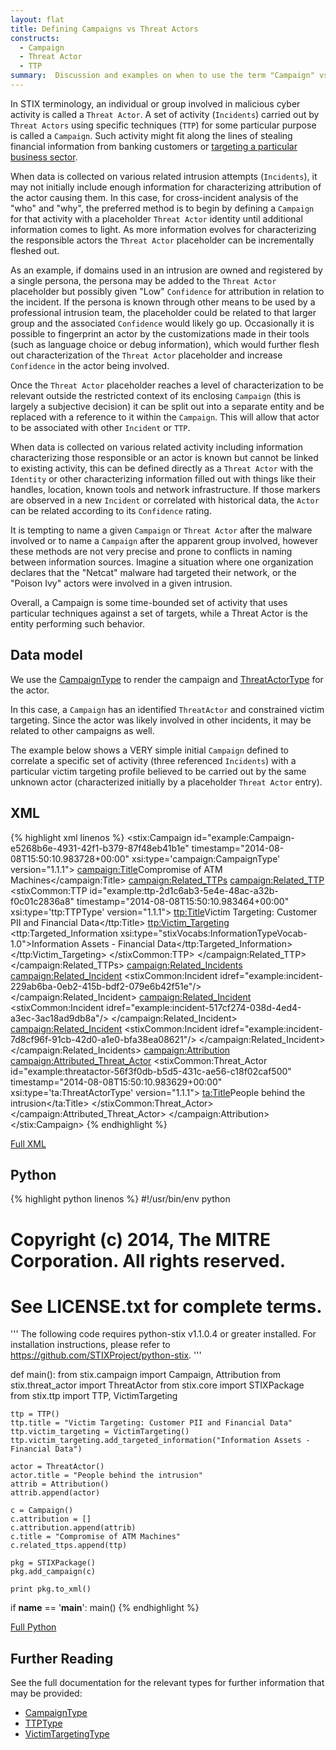 ```yaml
---
layout: flat
title: Defining Campaigns vs Threat Actors
constructs:
  - Campaign
  - Threat Actor
  - TTP
summary:  Discussion and examples on when to use the term "Campaign" vs "Actor".
---
```


In STIX terminology, an individual or group involved in malicious cyber activity is called a `Threat Actor`.  A set of activity (`Incidents`) carried out by `Threat Actors` using specific techniques (`TTP`) for some particular purpose is called a `Campaign`. Such activity might fit along the lines of stealing financial information from banking customers or [targeting a particular business sector](../industry-sector). 

When data is collected on various related intrusion attempts (`Incidents`), it may not initially include enough information for characterizing attribution of the actor causing them. In this case, for cross-incident analysis of the "who" and "why", the preferred method is to begin by defining a `Campaign` for that activity with a placeholder `Threat Actor` identity until additional information comes to light. As more information evolves for characterizing the responsible actors the `Threat Actor` placeholder can be incrementally fleshed out.

As an example, if domains used in an intrusion are owned and registered by a single persona, the persona may be added to the `Threat Actor` placeholder but possibly given "Low" `Confidence` for attribution in relation to the incident.  If the persona is known through other means to be used by a professional intrusion team, the placeholder could be related to that larger group and the associated `Confidence` would likely go up.  Occasionally it is possible to fingerprint an actor by the customizations made in their tools (such as language choice or debug information), which would further flesh out characterization of the `Threat Actor` placeholder and increase `Confidence` in the actor being involved.

Once the `Threat Actor` placeholder reaches a level of characterization to be relevant outside the restricted context of its enclosing `Campaign` (this is largely a subjective decision) it can be split out into a separate entity and be replaced with a reference to it within the `Campaign`. This will allow that actor to be associated with other `Incident` or `TTP`.

When data is collected on various related activity including information characterizing those responsible or an actor is known but cannot be linked to existing activity, this can be defined directly as a `Threat Actor` with the `Identity` or other characterizing information filled out with things like their handles, location, known tools and network infrastructure. If those markers are observed in a new `Incident` or correlated with historical data, the `Actor` can be related according to its `Confidence` rating.

It is tempting to name a given `Campaign` or `Threat Actor` after the malware involved or to name a `Campaign` after the apparent group involved, however these methods are not very precise and prone to conflicts in naming between information sources. Imagine a situation where one organization declares that the "Netcat" malware had targeted their network, or the "Poison Ivy" actors were involved in a given intrusion.

Overall, a Campaign is some time-bounded set of activity that uses particular techniques against a set of targets, while a Threat Actor is the entity performing such behavior.

## Data model

We use the [CampaignType](/data-model/{{site.current_version}}/campaign/CampaignType) to render the campaign and [ThreatActorType](/data-model/{{site.current_version}}/campaign/ThreatActorType) for the actor.

In this case, a `Campaign` has an identified `ThreatActor` and constrained victim targeting. Since the actor was likely involved in other incidents, it may be related to other campaigns as well.

The example below shows a VERY simple initial `Campaign` defined to correlate a specific set of activity (three referenced `Incidents`) with a particular victim targeting profile believed to be carried out by the same unknown actor (characterized initially by a placeholder `Threat Actor` entry). 

## XML
{% highlight xml linenos %}
<stix:Campaign id="example:Campaign-e5268b6e-4931-42f1-b379-87f48eb41b1e" timestamp="2014-08-08T15:50:10.983728+00:00" 
        xsi:type='campaign:CampaignType' version="1.1.1">
    <campaign:Title>Compromise of ATM Machines</campaign:Title>
    <campaign:Related_TTPs>
        <campaign:Related_TTP>
            <stixCommon:TTP id="example:ttp-2d1c6ab3-5e4e-48ac-a32b-f0c01c2836a8" timestamp="2014-08-08T15:50:10.983464+00:00" 
                    xsi:type='ttp:TTPType' version="1.1.1">
                <ttp:Title>Victim Targeting: Customer PII and Financial Data</ttp:Title>
                <ttp:Victim_Targeting>
                    <ttp:Targeted_Information xsi:type="stixVocabs:InformationTypeVocab-1.0">Information Assets - Financial Data</ttp:Targeted_Information>
                </ttp:Victim_Targeting>
            </stixCommon:TTP>
        </campaign:Related_TTP>
    </campaign:Related_TTPs>
    <campaign:Related_Incidents>
        <campaign:Related_Incident>
            <stixCommon:Incident idref="example:incident-229ab6ba-0eb2-415b-bdf2-079e6b42f51e"/>
        </campaign:Related_Incident>
        <campaign:Related_Incident>
            <stixCommon:Incident idref="example:incident-517cf274-038d-4ed4-a3ec-3ac18ad9db8a"/>
        </campaign:Related_Incident>
        <campaign:Related_Incident>
            <stixCommon:Incident idref="example:incident-7d8cf96f-91cb-42d0-a1e0-bfa38ea08621"/>
        </campaign:Related_Incident>
    </campaign:Related_Incidents>
    <campaign:Attribution>
        <campaign:Attributed_Threat_Actor>
            <stixCommon:Threat_Actor id="example:threatactor-56f3f0db-b5d5-431c-ae56-c18f02caf500" 
                    timestamp="2014-08-08T15:50:10.983629+00:00" xsi:type='ta:ThreatActorType' version="1.1.1">
            <ta:Title>People behind the intrusion</ta:Title>
        </stixCommon:Threat_Actor>
        </campaign:Attributed_Threat_Actor>
    </campaign:Attribution>
</stix:Campaign>
{% endhighlight %}


[Full XML](campaign-v-actors.xml)

## Python

{% highlight python linenos %}
#!/usr/bin/env python
# Copyright (c) 2014, The MITRE Corporation. All rights reserved.
# See LICENSE.txt for complete terms.

'''
The following code requires python-stix v1.1.0.4 or greater installed.
For installation instructions, please refer to https://github.com/STIXProject/python-stix.
'''

def main():
    from stix.campaign import Campaign, Attribution
    from stix.threat_actor import ThreatActor
    from stix.core import STIXPackage
    from stix.ttp import TTP, VictimTargeting

    ttp = TTP()
    ttp.title = "Victim Targeting: Customer PII and Financial Data"
    ttp.victim_targeting = VictimTargeting()
    ttp.victim_targeting.add_targeted_information("Information Assets - Financial Data")

    actor = ThreatActor()
    actor.title = "People behind the intrusion"
    attrib = Attribution()
    attrib.append(actor)

    c = Campaign()
    c.attribution = []
    c.attribution.append(attrib)
    c.title = "Compromise of ATM Machines"
    c.related_ttps.append(ttp)

    pkg = STIXPackage()
    pkg.add_campaign(c)

    print pkg.to_xml()

if __name__ == '__main__':
    main()
{% endhighlight %}

[Full Python](campaign-v-actors.py)

## Further Reading

See the full documentation for the relevant types for further information that may be provided:

* [CampaignType](/data-model/{{site.current_version}}/campaign/CampaignType)
* [TTPType](/data-model/{{site.current_version}}/ttp/TTPType)
* [VictimTargetingType](/data-model/{{site.current_version}}/ttp/VictimTargetingType)
